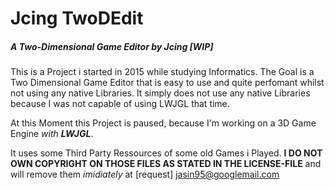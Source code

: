 # Jcing TwoDEdit
##### A Two-Dimensional Game Editor by Jcing _[WIP]_

This is a Project i started in 2015 while studying Informatics.
The Goal is a Two Dimensional Game Editor that is easy to use and quite perfomant whilst not using any native Libraries.
It simply does not use any native Libraries because I was not capable of using LWJGL that time.

At this Moment this Project is paused, because I'm working on a 3D Game Engine _with **LWJGL**_.

It uses some Third Party Ressources of some old Games i Played.
__I DO NOT OWN COPYRIGHT ON THOSE FILES AS STATED IN THE LICENSE-FILE__ and will remove them _imidiately_ at [request] jasin95@googlemail.com 

